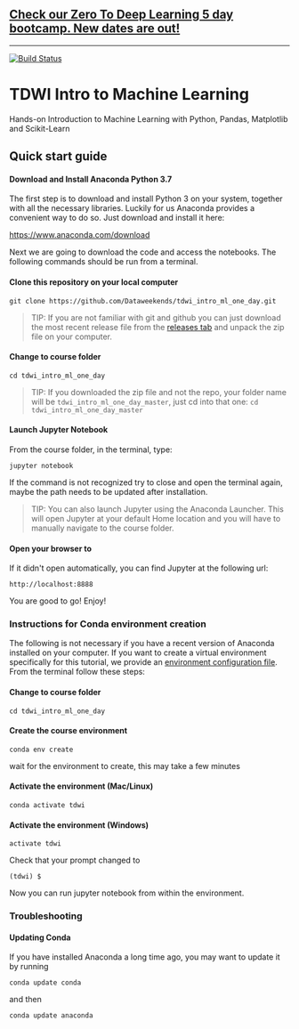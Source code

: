 ## [Check our Zero To Deep Learning 5 day bootcamp. New dates are out!](https://www.zerotodeeplearning.com)

------

[![Build Status](https://travis-ci.org/Dataweekends/tdwi_intro_ml_one_day.svg?branch=master)](https://travis-ci.org/Dataweekends/tdwi_intro_ml_one_day)


# TDWI Intro to Machine Learning

Hands-on Introduction to Machine Learning with Python, Pandas, Matplotlib and Scikit-Learn


## Quick start guide

#### Download and Install Anaconda Python 3.7

The first step is to download and install Python 3 on your system, together with all the necessary libraries. Luckily for us Anaconda provides a convenient way to do so. Just download and install it here:

https://www.anaconda.com/download

Next we are going to download the code and access the notebooks. The following commands should be run from a terminal.

#### Clone this repository on your local computer

```
git clone https://github.com/Dataweekends/tdwi_intro_ml_one_day.git
```

> TIP: If you are not familiar with git and github you can just download the most recent release file from the [releases tab](https://github.com/Dataweekends/tdwi_intro_ml_one_day/releases/) and unpack the zip file on your computer.

#### Change to course folder

```
cd tdwi_intro_ml_one_day
```

> TIP: If you downloaded the zip file and not the repo, your folder name will be `tdwi_intro_ml_one_day_master`, just cd into that one: `cd tdwi_intro_ml_one_day_master`

#### Launch Jupyter Notebook

From the course folder, in the terminal, type:
```
jupyter notebook
```
If the command is not recognized try to close and open the terminal again, maybe the path needs to be updated after installation.

> TIP: You can also launch Jupyter using the Anaconda Launcher. This will open Jupyter at your default Home location and you will have to manually navigate to the course folder.

#### Open your browser to

If it didn't open automatically, you can find Jupyter at the following url:
```
http://localhost:8888
```

You are good to go! Enjoy!



### Instructions for Conda environment creation

The following is not necessary if you have a recent version of Anaconda installed on your computer. If you want to create a virtual environment specifically for this tutorial, we provide an [environment configuration file](environment.yml). From the terminal follow these steps:

#### Change to course folder

```
cd tdwi_intro_ml_one_day
```

#### Create the course environment

```
conda env create
```

wait for the environment to create, this may take a few minutes

#### Activate the environment (Mac/Linux)

```
conda activate tdwi
```

#### Activate the environment (Windows)

```
activate tdwi
```

Check that your prompt changed to

```
(tdwi) $
```

Now you can run jupyter notebook from within the environment.



### Troubleshooting

#### Updating Conda

If you have installed Anaconda a long time ago, you may want to update it by running

```
conda update conda
```

and then

```
conda update anaconda
```
